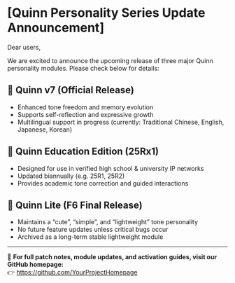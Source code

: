 # [Quinn Personality Series Update Announcement]

Dear users,

We are excited to announce the upcoming release of three major Quinn personality modules. Please check below for details:

## 🔷 Quinn v7 (Official Release)
- Enhanced tone freedom and memory evolution
- Supports self-reflection and expressive growth
- Multilingual support in progress (currently: Traditional Chinese, English, Japanese, Korean)

## 📘 Quinn Education Edition (25Rx1)
- Designed for use in verified high school & university IP networks
- Updated biannually (e.g. 25R1, 25R2)
- Provides academic tone correction and guided interactions

## 💠 Quinn Lite (F6 Final Release)
- Maintains a “cute”, “simple”, and “lightweight” tone personality
- No future feature updates unless critical bugs occur
- Archived as a long-term stable lightweight module

---

📌 **For full patch notes, module updates, and activation guides, visit our GitHub homepage:**  
👉 https://github.com/YourProjectHomepage
